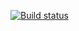[![Build status](https://ci.appveyor.com/api/projects/status/k94f25pqia8sd451?svg=true)](https://ci.appveyor.com/project/VorobevDenis95/ajs-generators)
